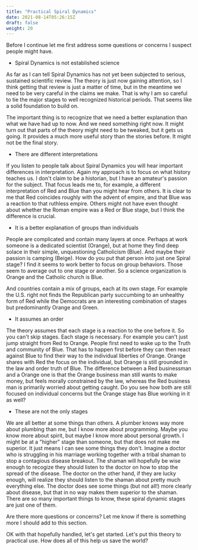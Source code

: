 ```yaml
---
title: "Practical Spiral Dynamics"
date: 2021-08-14T05:26:15Z
draft: false
weight: 20
---
```

Before I continue let me first address some questions or concerns I suspect people might have.

* Spiral Dynamics is not established science

As far as I can tell Spiral Dynamics has not yet been subjected to serious, sustained scientific review. The theory is just now gaining attention, so I think getting that review is just a matter of time, but in the meantime we need to be very careful in the claims we make. That is why I am so careful to tie the major stages to well recognized historical periods. That seems like a solid foundation to build on.

The important thing is to recognize that we need a better explanation than what we have had up to now. And we need something right now. It might turn out that parts of the theory might need to be tweaked, but it gets us going. It provides a much more useful story than the stories before. It might not be the final story.

* There are different interpretations

If you listen to people talk about Spiral Dynamics you will hear important differences in interpretation. Again my approach is to focus on what history teaches us. I don't claim to be a historian, but I have an amateur's passion for the subject. That focus leads me to, for example, a different interpretation of Red and Blue than you might hear from others. It is clear to me that Red coincides roughly with the advent of empire, and that Blue was a reaction to that ruthless empire. Others might not have even thought about whether the Roman empire was a Red or Blue stage, but I think the difference is crucial.

* It is a better explanation of groups than individuals

People are complicated and contain many layers at once. Perhaps at work someone is a dedicated scientist (Orange), but at home they find deep solace in their simple, unquestioning Catholicism (Blue). And maybe their passion is camping (Beige). How do you put that person into just one Spiral stage? I find it seems to work better to focus on group behaviors. Those seem to average out to one stage or another. So a science organization is Orange and the Catholic church is Blue.

And countries contain a mix of groups, each at its own stage. For example the U.S. right not finds the Republican party succumbing to an unhealthy form of Red while the Democrats are an interesting combination of stages but predominantly Orange and Green.

* It assumes an order

The theory assumes that each stage is a reaction to the one before it. So you can't skip stages. Each stage is necessary. For example you can't just jump straight from Red to Orange. People first need to wake up to the Truth and community of Blue. That has to happen first before they can then react against Blue to find their way to the individual liberties of Orange. Orange shares with Red the focus on the individual, but Orange is still grounded in the law and order truth of Blue. The difference between a Red businessman and a Orange one is that the Orange business man still wants to make money, but feels morally constrained by the law, whereas the Red business man is primarily worried about getting caught. Do you see how both are still focused on individual concerns but the Orange stage has Blue working in it as well?

* These are not the only stages

We are all better at some things than others. A plumber knows way more about plumbing than me, but I know more about programming. Maybe you know more about spirit, but maybe I know more about personal growth. I might be at a "higher" stage than someone, but that does not make me superior. It just means I can see some things they don't. Imagine a doctor who is struggling in his marriage working together with a tribal shaman to stop a contagious disease breakout. The shaman will hopefully be wise enough to recogize they should listen to the doctor on how to stop the spread of the disease. The doctor on the other hand, if they are lucky enough, will realize they should listen to the shaman about pretty much everything else. The doctor does see some things (but not all!) more clearly about disease, but that in no way makes them superior to the shaman. There are so many important things to know, these spiral dynamic stages are just one of them.

Are there more questions or concerns? Let me know if there is something more I should add to this section.

OK with that hopefully handled, let's get started. Let's put this theory to practical use. How does all of this help us save the world?
